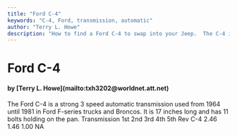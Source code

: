 ```yaml
---
title: "Ford C-4"
keywords: "C-4, Ford, transmission, automatic"
author: "Terry L. Howe"
description: "How to find a Ford C-4 to swap into your Jeep.  The C-4 is a 3 speed automatic transmission."
---
```


# Ford C-4
<H4>by [Terry L. Howe](mailto:txh3202@worldnet.att.net)</H4>
The Ford C-4 is a strong 3 speed automatic transmission used
from 1964 until 1981 in Ford F-series trucks and Broncos.  It
is 17 inches long and has 11 bolts holding on the pan.
Transmission 1st 2nd 3rd 4th 5th Rev 
C-4 2.46 1.46 1.00   NA